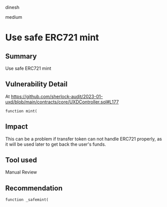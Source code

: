 dinesh

medium

# Use safe ERC721 mint

## Summary
Use safe ERC721 mint

## Vulnerability Detail
At https://github.com/sherlock-audit/2023-01-uxd/blob/main/contracts/core/UXDController.sol#L177

    function mint(

## Impact
This can be a problem if transfer token can not handle ERC721 properly, as it will be used later to get back the user's funds.

## Tool used

Manual Review

## Recommendation
    function _safemint(